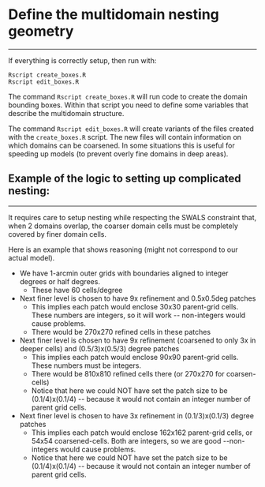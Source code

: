 # Define the multidomain nesting geometry
----------------------------------------

If everything is correctly setup, then run with:
```
Rscript create_boxes.R
Rscript edit_boxes.R
```

The command `Rscript create_boxes.R` will run code to create the domain
bounding boxes. Within that script you need to define some variables that
describe the multidomain structure.

The command `Rscript edit_boxes.R` will create variants of the files created
with the `create_boxes.R` script. The new files will contain information on
which domains can be coarsened. In some situations this is useful for speeding
up models (to prevent overly fine domains in deep areas).



## Example of the logic to setting up complicated nesting:
----------------------------------------------------------

It requires care to setup nesting while respecting the SWALS constraint that,
when 2 domains overlap, the coarser domain cells must be completely covered by
finer domain cells. 

Here is an example that shows reasoning (might not correspond to our actual model).

* We have 1-arcmin outer grids with boundaries aligned to integer degrees or half degrees.
    * These have 60 cells/degree
* Next finer level is chosen to have 9x refinement and 0.5x0.5deg patches
    * This implies each patch would enclose 30x30 parent-grid cells. These numbers are integers, so it will work -- non-integers would cause problems. 
    * There would be 270x270 refined cells in these patches
* Next finer level is chosen to have 9x refinement (coarsened to only 3x in deeper cells) and (0.5/3)x(0.5/3) degree patches
    * This implies each patch would enclose 90x90 parent-grid cells. These numbers must be integers.
    * There would be 810x810 refined cells there (or 270x270 for coarsen-cells)
    * Notice that here we could NOT have set the patch size to be (0.1/4)x(0.1/4) -- because it would not contain an integer number of parent grid cells. 
* Next finer level is chosen to have 3x refinement in (0.1/3)x(0.1/3) degree patches
    * This implies each patch would enclose 162x162 parent-grid cells, or 54x54 coarsened-cells. Both are integers, so we are good --non-integers would cause problems.
    * Notice that here we could NOT have set the patch size to be (0.1/4)x(0.1/4) -- because it would not contain an integer number of parent grid cells.


